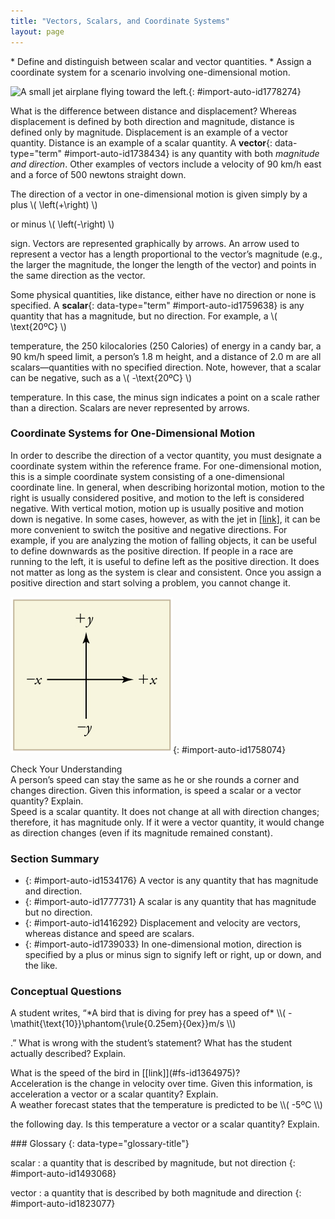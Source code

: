 ```yaml
---
title: "Vectors, Scalars, and Coordinate Systems"
layout: page
---
```



<div data-type="abstract" markdown="1">
* Define and distinguish between scalar and vector quantities.
* Assign a coordinate system for a scenario involving one-dimensional motion.

</div>

 ![A small jet airplane flying toward the left.](../resources/Figure_02_02_00.jpg "The motion of this Eclipse Concept jet can be described in terms of the distance it has traveled (a scalar quantity) or its displacement in a specific direction (a vector quantity). In order to specify the direction of motion, its displacement must be described based on a coordinate system. In this case, it may be convenient to choose motion toward the left as positive motion (it is the forward direction for the plane), although in many cases, the x size 12{x} {}-coordinate runs from left to right, with motion to the right as positive and motion to the left as negative. (credit: Armchair Aviator, Flickr)"){: #import-auto-id1778274}

What is the difference between distance and displacement? Whereas displacement is defined by both direction and magnitude, distance is defined only by magnitude. Displacement is an example of a vector quantity. Distance is an example of a scalar quantity. A **vector**{: data-type="term" #import-auto-id1738434} is any quantity with both *magnitude and direction*. Other examples of vectors include a velocity of 90 km/h east and a force of 500 newtons straight down.

The direction of a vector in one-dimensional motion is given simply by a plus  \\( \left(+\right) \\) 

 or minus  \\( \left(-\right) \\) 

 sign. Vectors are represented graphically by arrows. An arrow used to represent a vector has a length proportional to the vector’s magnitude (e.g., the larger the magnitude, the longer the length of the vector) and points in the same direction as the vector.

Some physical quantities, like distance, either have no direction or none is specified. A **scalar**{: data-type="term" #import-auto-id1759638} is any quantity that has a magnitude, but no direction. For example, a  \\( \text{20ºC} \\) 

 temperature, the 250 kilocalories (250 Calories) of energy in a candy bar, a 90 km/h speed limit, a person’s 1.8 m height, and a distance of 2.0 m are all scalars—quantities with no specified direction. Note, however, that a scalar can be negative, such as a  \\( -\text{20ºC} \\) 

 temperature. In this case, the minus sign indicates a point on a scale rather than a direction. Scalars are never represented by arrows.

### Coordinate Systems for One-Dimensional Motion

In order to describe the direction of a vector quantity, you must designate a coordinate system within the reference frame. For one-dimensional motion, this is a simple coordinate system consisting of a one-dimensional coordinate line. In general, when describing horizontal motion, motion to the right is usually considered positive, and motion to the left is considered negative. With vertical motion, motion up is usually positive and motion down is negative. In some cases, however, as with the jet in [\[link\]](#import-auto-id1778274), it can be more convenient to switch the positive and negative directions. For example, if you are analyzing the motion of falling objects, it can be useful to define downwards as the positive direction. If people in a race are running to the left, it is useful to define left as the positive direction. It does not matter as long as the system is clear and consistent. Once you assign a positive direction and start solving a problem, you cannot change it.

![An x y coordinate system. An arrow pointing toward the right shows the positive x direction. Negative x is toward the left. An arrow pointing up shows the positive y direction. Negative y points downward.](../resources/Figure_02_02_00b.jpg "It is usually convenient to consider motion upward or to the right as positive &#10;        &#10;          &#10;            &#10;              &#10;                (&#10;                +&#10;                )&#10;              &#10;            &#10;            &#10;          &#10;           size 12{ \( + \) } {}&#10;        &#10;       and motion downward or to the left as negative (&#x2212;)."){: #import-auto-id1758074}

<div data-type="exercise" data-element-type="check-understanding" data-label="">
<div data-type="title">
Check Your Understanding
</div>
<div data-type="problem" markdown="1">
A person’s speed can stay the same as he or she rounds a corner and changes direction. Given this information, is speed a scalar or a vector quantity? Explain.

</div>
<div data-type="solution" markdown="1">
Speed is a scalar quantity. It does not change at all with direction changes; therefore, it has magnitude only. If it were a vector quantity, it would change as direction changes (even if its magnitude remained constant).

</div>
</div>

### Section Summary

* {: #import-auto-id1534176} A vector is any quantity that has magnitude and direction.
* {: #import-auto-id1777731} A scalar is any quantity that has magnitude but no direction.
* {: #import-auto-id1416292} Displacement and velocity are vectors, whereas distance and speed are scalars.
* {: #import-auto-id1739033} In one-dimensional motion, direction is specified by a plus or minus sign to signify left or right, up or down, and the like.

### Conceptual Questions

<div data-type="exercise" data-element-type="conceptual-questions">
<div data-type="problem" markdown="1">
A student writes, “*A bird that is diving for prey has a speed of*  \\( -\mathit{\text{10}}\phantom{\rule{0.25em}{0ex}}m/s \\) 

.” What is wrong with the student’s statement? What has the student actually described? Explain.

</div>
</div>

<div data-type="exercise" data-element-type="conceptual-questions">
<div data-type="problem" markdown="1">
What is the speed of the bird in [[link]](#fs-id1364975)?

</div>
</div>

<div data-type="exercise" data-element-type="conceptual-questions">
<div data-type="problem" markdown="1">
Acceleration is the change in velocity over time. Given this information, is acceleration a vector or a scalar quantity? Explain.

</div>
</div>

<div data-type="exercise" data-element-type="conceptual-questions">
<div data-type="problem" markdown="1">
A weather forecast states that the temperature is predicted to be  \\( -5ºC \\) 

 the following day. Is this temperature a vector or a scalar quantity? Explain.

</div>
</div>

<div data-type="glossary" markdown="1">
### Glossary
{: data-type="glossary-title"}

scalar
: a quantity that is described by magnitude, but not direction
{: #import-auto-id1493068}

vector
: a quantity that is described by both magnitude and direction
{: #import-auto-id1823077}

</div>

